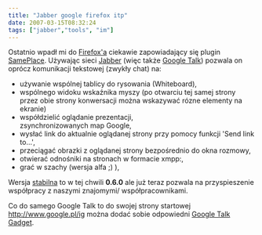 ```yaml
---
title: "Jabber google firefox itp"
date: 2007-03-15T08:32:24
tags: ["jabber","tools", "im"]
---
```

<html><body><p>Ostatnio wpadł mi do <a href="http://firefox.pl">Firefox'a</a> ciekawie zapowiadający się plugin <a href="http://dev.hyperstruct.net/xmpp4moz/wiki/LocalApplicationSamePlaceSuite">SamePlace</a>. Używając sieci <a href="http://www.jabberpl.org">Jabber</a> (więc także <a href="http://talk.google.com">Google Talk</a>) pozwala on oprócz komunikacji tekstowej (zwykły chat) na:
</p><ul><li>używanie wspólnej tablicy do rysowania (Whiteboard),</li>

<li>wspólnego widoku wskaźnika myszy (po otwarciu tej samej strony przez obie strony konwersacji można wskazywać rózne elementy na ekranie)</li>

<li>współdzielić oglądanie prezentacji,</li>zsynchronizowanych map Google,

<li>wysłać link do aktualnie oglądanej strony przy pomocy funkcji 'Send link to...',</li>

<li>przeciągać obrazki z oglądanej strony bezpośrednio do okna rozmowy,</li>

<li>otwierać odnośniki na stronach w formacie xmpp:<kontakt>,</kontakt></li>

<li>grać w szachy (wersja alfa ;) ),</li>

</ul>



Wersja <a href="http://dev.hyperstruct.net/xmpp4moz/wiki/LocalApplicationSamePlaceSuite#Download">stabilna</a> to w tej chwili <strong>0.6.0</strong> ale już teraz pozwala na przyspieszenie współpracy z naszymi znajomymi/ współpracownikami.



Co do samego Google Talk to do swojej strony startowej http://www.google.pl/ig można dodać sobie odpowiedni <a href="http://www.google.com/ig/add?moduleurl=googletalk.xml">Google Talk Gadget</a>.</body></html>
